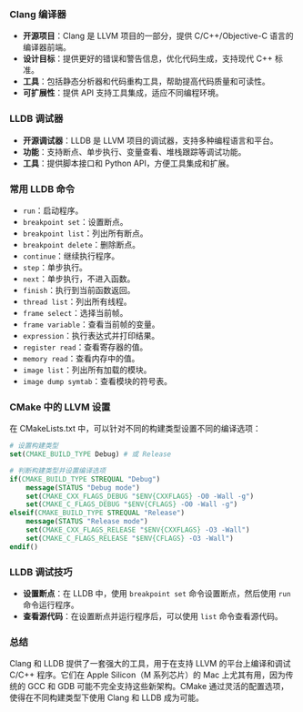 ﻿### Clang 编译器
- **开源项目**：Clang 是 LLVM 项目的一部分，提供 C/C++/Objective-C 语言的编译器前端。
- **设计目标**：提供更好的错误和警告信息，优化代码生成，支持现代 C++ 标准。
- **工具**：包括静态分析器和代码重构工具，帮助提高代码质量和可读性。
- **可扩展性**：提供 API 支持工具集成，适应不同编程环境。

### LLDB 调试器
- **开源调试器**：LLDB 是 LLVM 项目的调试器，支持多种编程语言和平台。
- **功能**：支持断点、单步执行、变量查看、堆栈跟踪等调试功能。
- **工具**：提供脚本接口和 Python API，方便工具集成和扩展。

### 常用 LLDB 命令
- `run`：启动程序。
- `breakpoint set`：设置断点。
- `breakpoint list`：列出所有断点。
- `breakpoint delete`：删除断点。
- `continue`：继续执行程序。
- `step`：单步执行。
- `next`：单步执行，不进入函数。
- `finish`：执行到当前函数返回。
- `thread list`：列出所有线程。
- `frame select`：选择当前帧。
- `frame variable`：查看当前帧的变量。
- `expression`：执行表达式并打印结果。
- `register read`：查看寄存器的值。
- `memory read`：查看内存中的值。
- `image list`：列出所有加载的模块。
- `image dump symtab`：查看模块的符号表。

### CMake 中的 LLVM 设置
在 CMakeLists.txt 中，可以针对不同的构建类型设置不同的编译选项：

```cmake
# 设置构建类型
set(CMAKE_BUILD_TYPE Debug) # 或 Release

# 判断构建类型并设置编译选项
if(CMAKE_BUILD_TYPE STREQUAL "Debug")
    message(STATUS "Debug mode")
    set(CMAKE_CXX_FLAGS_DEBUG "$ENV{CXXFLAGS} -O0 -Wall -g")
    set(CMAKE_C_FLAGS_DEBUG "$ENV{CFLAGS} -O0 -Wall -g")
elseif(CMAKE_BUILD_TYPE STREQUAL "Release")
    message(STATUS "Release mode")
    set(CMAKE_CXX_FLAGS_RELEASE "$ENV{CXXFLAGS} -O3 -Wall")
    set(CMAKE_C_FLAGS_RELEASE "$ENV{CFLAGS} -O3 -Wall")
endif()
```

### LLDB 调试技巧
- **设置断点**：在 LLDB 中，使用 `breakpoint set` 命令设置断点，然后使用 `run` 命令运行程序。
- **查看源代码**：在设置断点并运行程序后，可以使用 `list` 命令查看源代码。

### 总结
Clang 和 LLDB 提供了一套强大的工具，用于在支持 LLVM 的平台上编译和调试 C/C++ 程序。它们在 Apple Silicon（M 系列芯片）的 Mac 上尤其有用，因为传统的 GCC 和 GDB 可能不完全支持这些新架构。CMake 通过灵活的配置选项，使得在不同构建类型下使用 Clang 和 LLDB 成为可能。

